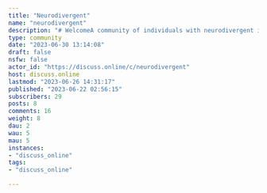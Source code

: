 ```yaml
---
title: "Neurodivergent" 
name: "neurodivergent"
description: "# WelcomeA community of individuals with neurodivergent issues or know a neurodivergent person.**Do not avoid sharing or helping because you do not want to associate your account with personal details.** It's healthy to talk and healthy to help others. Create an alt account if it helps. Folks need encouragement.[Find Help](https://www.nimh.nih.gov/health/find-help)## Rules1. Don’t spam2. No personal and/or confidential information3. No threatening, harassing, or inciting violence## Similar channels::: spoiler For moderate to severe autism[Arctic Autism: !arcticautism@lemmy.world](/c/arcticautism@lemmy.world):::::: spoiler Autism[Autism: !autism@lemmy.world](/c/autism@lemmy.world):::----"
type: community
date: "2023-06-30 13:14:08"
draft: false
nsfw: false
actor_id: "https://discuss.online/c/neurodivergent"
host: discuss.online
lastmod: "2023-06-26 14:31:17"
published: "2023-06-22 02:56:15"
subscribers: 29
posts: 8
comments: 16
weight: 8
dau: 2
wau: 5
mau: 5
instances:
- "discuss_online"
tags: 
- "discuss_online"

---
```

